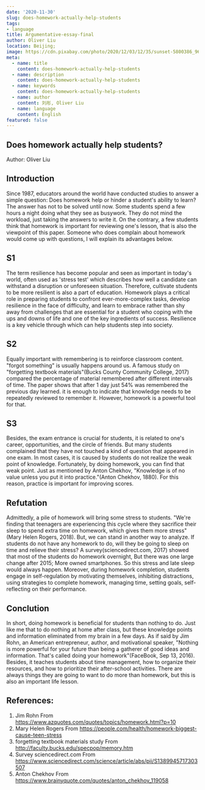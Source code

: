 ```yaml
---
date: '2020-11-30'
slug: does-homework-actually-help-students
tags:
- language
title: Argumentative-essay-final
author: Oliver Liu
location: Beijing;
image: https://cdn.pixabay.com/photo/2020/12/03/12/35/sunset-5800386_960_720.jpg
meta:
  - name: title
    content: does-homework-actually-help-students
  - name: description
    content: does-homework-actually-help-students
  - name: keywords
    content: does-homework-actually-help-students
  - name: author
    content: 刘彤, Oliver Liu
  - name: language
    content: English
featured: false
---
```


<h2 class="text-center">
  Does homework actually help students?
</h2>
<p class="text-center">
  Author: Oliver Liu
</p>

## Introduction

Since 1987, educators around the world have conducted studies to answer a simple question: Does homework help or hinder a student's ability to learn? The answer has not to be solved until now. Some students spend a few hours a night doing what they see as busywork. They do not mind the workload, just taking the answers to write it. On the contrary, a few students think that homework is important for reviewing one's lesson, that is also the viewpoint of this paper. Someone who does complain about homework would come up with questions, I will explain its advantages below.

## S1

The term resilience has become popular and seen as important in today's world, often used as 'stress test' which describes how well a candidate can withstand a disruption or unforeseen situation. Therefore, cultivate students to be more resilient is also a part of education. Homework plays a critical role in preparing students to confront ever-more-complex tasks, develop resilience in the face of difficulty, and learn to embrace rather than shy away from challenges that are essential for a student who coping with the ups and downs of life and one of the key ingredients of success. Resilience is a key vehicle through which can help students step into society.

## S2
Equally important with remembering is to reinforce classroom content. "forgot something" is usually happens around us. A famous study on "forgetting textbook materials"(Bucks County Community College, 2017) compared the percentage of material remembered after different intervals of time. The paper shows that after 1 day just 54% was remembered the previous day learned. it is enough to indicate that knowledge needs to be repeatedly reviewed to remember it. However, homework is a powerful tool for that.

## S3
Besides, the exam entrance is crucial for students, it is related to one's career, opportunities, and the circle of friends. But many students complained that they have not touched a kind of question that appeared in one exam. In most cases, it is caused by students do not realize the weak point of knowledge. Fortunately, by doing homework, you can find that weak point. Just as mentioned by Anton Chekhov, "Knowledge is of no value unless you put it into practice."(Anton Chekhov, 1880). For this reason, practice is important for improving scores.

## Refutation
Admittedly, a pile of homework will bring some stress to students. "We're finding that teenagers are experiencing this cycle where they sacrifice their sleep to spend extra time on homework, which gives them more stress" (Mary Helen Rogers, 2018). But, we can stand in another way to analyze. If students do not have any homework to do, will they be going to sleep on time and relieve their stress? A survey(sciencedirect.com, 2017) showed that most of the students do homework overnight, But there was one large change after 2015; More owned smartphones. So this stress and late sleep would always happen. Moreover, during homework completion, students engage in self-regulation by motivating themselves, inhibiting distractions, using strategies to complete homework, managing time, setting goals, self-reflecting on their performance.

## Conclution
In short, doing homework is beneficial for students than nothing to do. Just like me that to do nothing at home after class, but these knowledge points and information eliminated from my brain in a few days. As if said by Jim Rohn, an American entrepreneur, author, and motivational speaker, "Nothing is more powerful for your future than being a gatherer of good ideas and information. That's called doing your homework"(FaceBook, Sep 13, 2016). Besides, it teaches students about time management, how to organize their resources, and how to prioritize their after-school activities. There are always things they are going to want to do more than homework, but this is also an important life lesson.


## References:
1. Jim Rohn From https://www.azquotes.com/quotes/topics/homework.html?p=10
2. Mary Helen Rogers From https://people.com/health/homework-biggest-cause-teen-stress
3. forgetting textbook materials study From http://faculty.bucks.edu/specpop/memory.htm
4. Survey sciencedirect.com From https://www.sciencedirect.com/science/article/abs/pii/S1389945717303507
5. Anton Chekhov From https://www.brainyquote.com/quotes/anton_chekhov_119058
